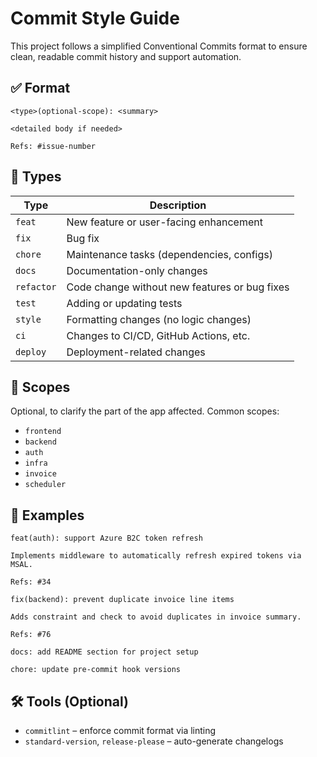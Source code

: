 # Commit Style Guide

This project follows a simplified Conventional Commits format to ensure clean, readable commit history and support automation.

## ✅ Format

```
<type>(optional-scope): <summary>

<detailed body if needed>

Refs: #issue-number
```

## 🔹 Types

| Type      | Description                                                  |
|-----------|--------------------------------------------------------------|
| `feat`    | New feature or user-facing enhancement                       |
| `fix`     | Bug fix                                                      |
| `chore`   | Maintenance tasks (dependencies, configs)                    |
| `docs`    | Documentation-only changes                                   |
| `refactor`| Code change without new features or bug fixes                |
| `test`    | Adding or updating tests                                     |
| `style`   | Formatting changes (no logic changes)                        |
| `ci`      | Changes to CI/CD, GitHub Actions, etc.                       |
| `deploy`  | Deployment-related changes                                   |

## 🔹 Scopes

Optional, to clarify the part of the app affected. Common scopes:
- `frontend`
- `backend`
- `auth`
- `infra`
- `invoice`
- `scheduler`

## 🔹 Examples

```
feat(auth): support Azure B2C token refresh

Implements middleware to automatically refresh expired tokens via MSAL.

Refs: #34
```

```
fix(backend): prevent duplicate invoice line items

Adds constraint and check to avoid duplicates in invoice summary.

Refs: #76
```

```
docs: add README section for project setup
```

```
chore: update pre-commit hook versions
```

## 🛠 Tools (Optional)
- `commitlint` – enforce commit format via linting
- `standard-version`, `release-please` – auto-generate changelogs
